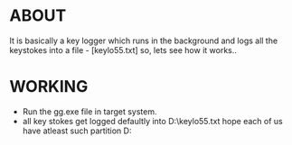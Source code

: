 ABOUT
=====================
It is basically a key logger 
which runs in the background and logs all the keystokes into a file - [keylo55.txt] so, lets see how it works..

WORKING
=====================
- Run the gg.exe file in target system.
- all key stokes get logged defaultly into D:\keylo55.txt hope each of us have atleast such partition D:

